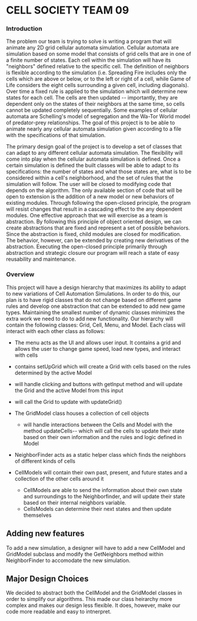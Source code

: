 CELL SOCIETY TEAM 09
===================

### Introduction
The problem our team is trying to solve is writing a program that will animate any 2D grid cellular automata simulation. Cellular automata are simulation based on some model that consists of grid cells that are in one of a finite number of states. Each cell within the simulation will have its "neighbors" defined relative to the specific cell. The definition of neighbors is flexible according to the simulation (i.e. Spreading Fire includes only the cells which are above or below, or to the left or right of a cell, while Game of Life considers the eight cells surrounding a given cell, including diagonals). Over time a fixed rule is applied to the simulation which will determine new states for each cell. The cells are then updated -- importantly, they are dependent only on the states of their neighbors at the same time, so cells cannot be updated completely sequentially. Some examples of cellular automata are Schelling's model of segregation and the Wa-Tor World model of predator-prey relationships. The goal of this project is to be able to animate nearly any cellular automata simulation given according to a file with the specifications of that simulation. 

The primary design goal of the project is to develop a set of classes that can adapt to any different cellular automata simulation. The flexibility will come into play when the cellular automata simulation is defined. Once a certain simulation is defined the built classes will be able to adapt to its specifications: the number of states and what those states are, what is to be considered within a cell's neighborhood, and the set of rules that the simulation will follow. The user will be closed to modifying code that depends on the algorithm. The only available section of code that will be open to extension is the addition of a new model or new behaviors of existing modules. Through following the open-closed principle, the program will resist changes that result in a cascading effect to the any dependent modules. One effective approach that we will exercise as a team is abstraction. By following this principle of object oriented design, we can create abstractions that are fixed and represent a set of possible behaviors. Since the abstraction is fixed, child modules are closed for modification. The behavior, however, can be extended by creating new derivatives of the abstraction. Executing the open-closed principle primarily through abstraction and strategic closure our program will reach a state of easy reusability and maintenance. 

### Overview
This project will have a design hierarchy that maximizes its ability to adapt to new variations of Cell Automation Simulations. In order to do this, our plan is to have rigid classes that do not change based on different game rules and develop one abstraction that can be extended to add new game types. Maintaining the smallest number of dynamic classes minimizes the extra work we need to do to add new functionality. Our hierarchy will contain the following classes: Grid, Cell, Menu, and Model. Each class will interact with each other class as follows:

+ The menu acts as the UI and allows user input. It contains a grid and allows the user to change game speed, load new types, and interact with cells
+ contains setUpGrid which will create a Grid with cells based on the rules determined by the active Model 
+  will handle clicking and buttons with getInput method and will update the Grid and the active Model from this input
+  will call the Grid to update with updateGrid()
	

+ The GridModel class houses a collection of cell objects
	+ will handle interactions between the Cells and Model with the method updateCells-- which will call the cells to update their state based on their own information and the rules and logic defined in Model
	
+ NeighborFinder acts as a static helper class which finds the neighbors of different kinds of cells

+ CellModels will contain their own past, present, and future states and a collection of the other cells around it
   + CellModels are able to send the information about their own state and surroundings to the Neighborfinder, and will update their state based on their internal neighbors variable.
   + CellsModels can determine their next states and then update themselves
   
## Adding new features

To add a new simulation, a designer will have to add a new CellModel and GridModel subclass and modify the GetNeighbors method within NeighborFinder to accomodate the new simulation.

## Major Design Choices

We decided to abstract both the CellModel and the GridModel classes in order to simplify our algorithms. This made our class heirarchy more complex and makes our design less flexible. It does, however, make our code more readable and easy to intnerpret.


